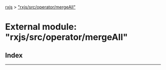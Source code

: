 [rxjs](../README.md) > ["rxjs/src/operator/mergeAll"](../modules/_rxjs_src_operator_mergeall_.md)

# External module: "rxjs/src/operator/mergeAll"

## Index

---

